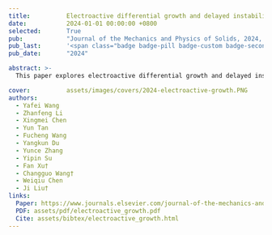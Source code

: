 ```yaml
---
title:          Electroactive differential growth and delayed instability in accelerated healing tissues
date:           2024-01-01 00:00:00 +0800
selected:       True
pub:            "Journal of the Mechanics and Physics of Solids, 2024, 105867"
pub_last:       '<span class="badge badge-pill badge-custom badge-secondary">Journal</span>'
pub_date:       "2024"

abstract: >-
  This paper explores electroactive differential growth and delayed instability in accelerated healing tissues, with an emphasis on their mechanical and biological implications in tissue engineering.

cover:          assets/images/covers/2024-electroactive-growth.PNG
authors:
  - Yafei Wang
  - Zhanfeng Li
  - Xingmei Chen
  - Yun Tan
  - Fucheng Wang
  - Yangkun Du
  - Yunce Zhang
  - Yipin Su
  - Fan Xu†
  - Changguo Wang†
  - Weiqiu Chen
  - Ji Liu†
links:
  Paper: https://www.journals.elsevier.com/journal-of-the-mechanics-and-physics-of-solids
  PDF: assets/pdf/electroactive_growth.pdf
  Cite: assets/bibtex/electroactive_growth.html
---
```

